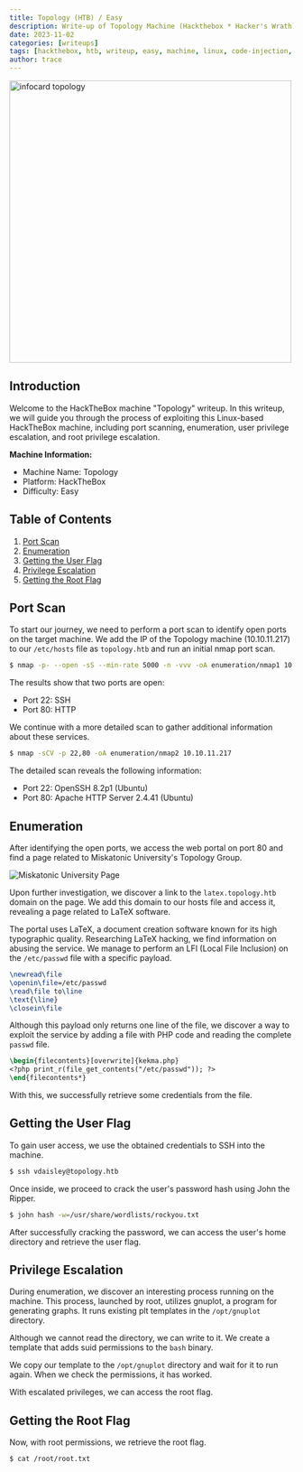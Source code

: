 ```yaml
---
title: Topology (HTB) / Easy
description: Write-up of Topology Machine (Hackthebox * Hacker's Wrath) 
date: 2023-11-02
categories: [writeups]
tags: [hackthebox, htb, writeup, easy, machine, linux, code-injection, hashcracking]
author: trace
---
```


<img src="/assets/writeups/2023-11-02/topology.png" width=500px alt="infocard topology">

## Introduction

Welcome to the HackTheBox machine "Topology" writeup. In this writeup, we will guide you through the process of exploiting this Linux-based HackTheBox machine, including port scanning, enumeration, user privilege escalation, and root privilege escalation.

**Machine Information:**
- Machine Name: Topology
- Platform: HackTheBox
- Difficulty: Easy

## Table of Contents

1. [Port Scan](#port-scan)
2. [Enumeration](#enumeration)
3. [Getting the User Flag](#getting-the-user-flag)
4. [Privilege Escalation](#privilege-escalation)
5. [Getting the Root Flag](#getting-the-root-flag)

## Port Scan <a name="port-scan"></a>

To start our journey, we need to perform a port scan to identify open ports on the target machine. We add the IP of the Topology machine (10.10.11.217) to our `/etc/hosts` file as `topology.htb` and run an initial nmap port scan.

```bash
$ nmap -p- --open -sS --min-rate 5000 -n -vvv -oA enumeration/nmap1 10.10.11.217
```

The results show that two ports are open:

- Port 22: SSH
- Port 80: HTTP

We continue with a more detailed scan to gather additional information about these services.

```bash
$ nmap -sCV -p 22,80 -oA enumeration/nmap2 10.10.11.217
```

The detailed scan reveals the following information:

- Port 22: OpenSSH 8.2p1 (Ubuntu)
- Port 80: Apache HTTP Server 2.4.41 (Ubuntu)

## Enumeration <a name="enumeration"></a>

After identifying the open ports, we access the web portal on port 80 and find a page related to Miskatonic University's Topology Group.

![Miskatonic University Page](https://byte-mind.net/wp-content/uploads/2023/06/topology.png)

Upon further investigation, we discover a link to the `latex.topology.htb` domain on the page. We add this domain to our hosts file and access it, revealing a page related to LaTeX software.

The portal uses LaTeX, a document creation software known for its high typographic quality. Researching LaTeX hacking, we find information on abusing the service. We manage to perform an LFI (Local File Inclusion) on the `/etc/passwd` file with a specific payload.

```latex
\newread\file
\openin\file=/etc/passwd
\read\file to\line
\text{\line}
\closein\file
```

Although this payload only returns one line of the file, we discover a way to exploit the service by adding a file with PHP code and reading the complete `passwd` file.

```latex
\begin{filecontents}[overwrite]{kekma.php}
<?php print_r(file_get_contents("/etc/passwd")); ?>
\end{filecontents*}
```

With this, we successfully retrieve some credentials from the file.

## Getting the User Flag <a name="getting-the-user-flag"></a>

To gain user access, we use the obtained credentials to SSH into the machine.

```bash
$ ssh vdaisley@topology.htb
```

Once inside, we proceed to crack the user's password hash using John the Ripper.

```bash
$ john hash -w=/usr/share/wordlists/rockyou.txt
```

After successfully cracking the password, we can access the user's home directory and retrieve the user flag.

## Privilege Escalation <a name="privilege-escalation"></a>

During enumeration, we discover an interesting process running on the machine. This process, launched by root, utilizes gnuplot, a program for generating graphs. It runs existing plt templates in the `/opt/gnuplot` directory.

Although we cannot read the directory, we can write to it. We create a template that adds suid permissions to the `bash` binary.

We copy our template to the `/opt/gnuplot` directory and wait for it to run again. When we check the permissions, it has worked.

With escalated privileges, we can access the root flag.

## Getting the Root Flag <a name="getting-the-root-flag"></a>

Now, with root permissions, we retrieve the root flag.

```bash
$ cat /root/root.txt
```

